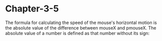 # Chapter-3-5
The formula for calculating the speed of the mouse's horizontal motion is the absolute value of the difference between mouseX and pmouseX. The absolute value of a number is defined as that number without its sign: